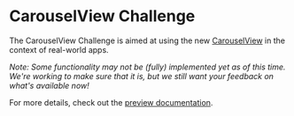 # CarouselView Challenge

The CarouselView Challenge is aimed at using the new [CarouselView](https://docs.microsoft.com/en-us/xamarin/xamarin-forms/user-interface/carouselview/) in the context of real-world apps.

_Note: Some functionality may not be (fully) implemented yet as of this time. We're working to make sure that it is, but we still want your feedback on what's available now!_

For more details, check out the [preview documentation](https://docs.microsoft.com/en-us/xamarin/xamarin-forms/user-interface/carouselview/).